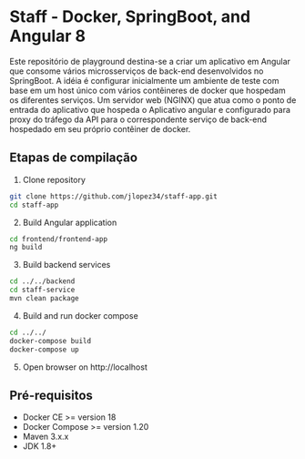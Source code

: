 # Staff - Docker, SpringBoot, and Angular 8
Este repositório de playground destina-se a criar um aplicativo em Angular que
consome vários microsserviços de back-end desenvolvidos no SpringBoot.
A idéia é configurar inicialmente um ambiente de teste com base em um host único
com vários contêineres de docker que hospedam os diferentes serviços. Um servidor web
(NGINX) que atua como o ponto de entrada do aplicativo que hospeda o
Aplicativo angular e configurado para proxy do tráfego da API para o correspondente
serviço de back-end hospedado em seu próprio contêiner de docker.

## Etapas de compilação
1. Clone repository
```bash
git clone https://github.com/jlopez34/staff-app.git
cd staff-app
```
2. Build Angular application
```bash
cd frontend/frontend-app
ng build
```
3. Build backend services
```bash
cd ../../backend
cd staff-service
mvn clean package

```
4. Build and run docker compose
```bash
cd ../../
docker-compose build
docker-compose up
```
5. Open browser on http://localhost

## Pré-requisitos
- Docker CE >= version 18
- Docker Compose >= version 1.20
- Maven 3.x.x
- JDK 1.8+
